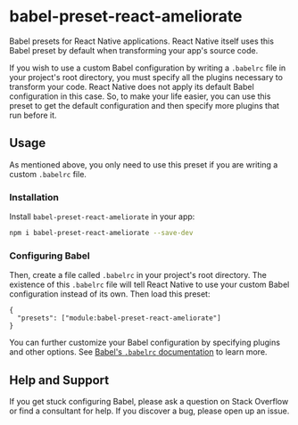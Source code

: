 # babel-preset-react-ameliorate

Babel presets for React Native applications. React Native itself uses this Babel preset by default when transforming your app's source code.

If you wish to use a custom Babel configuration by writing a `.babelrc` file in your project's root directory, you must specify all the plugins necessary to transform your code. React Native does not apply its default Babel configuration in this case. So, to make your life easier, you can use this preset to get the default configuration and then specify more plugins that run before it.

## Usage

As mentioned above, you only need to use this preset if you are writing a custom `.babelrc` file.

### Installation

Install `babel-preset-react-ameliorate` in your app:
```sh
npm i babel-preset-react-ameliorate --save-dev
```

### Configuring Babel

Then, create a file called `.babelrc` in your project's root directory. The existence of this `.babelrc` file will tell React Native to use your custom Babel configuration instead of its own. Then load this preset:

```
{
  "presets": ["module:babel-preset-react-ameliorate"]
}
```

You can further customize your Babel configuration by specifying plugins and other options. See [Babel's `.babelrc` documentation](https://babeljs.io/docs/usage/babelrc/) to learn more.

## Help and Support

If you get stuck configuring Babel, please ask a question on Stack Overflow or find a consultant for help. If you discover a bug, please open up an issue.

